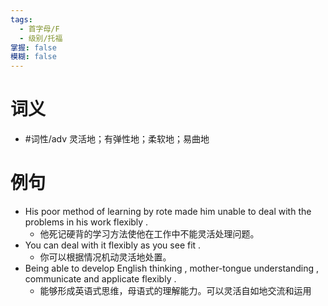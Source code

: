 ```yaml
---
tags:
  - 首字母/F
  - 级别/托福
掌握: false
模糊: false
---
```

# 词义
- #词性/adv  灵活地；有弹性地；柔软地；易曲地
# 例句
- His poor method of learning by rote made him unable to deal with the problems in his work flexibly .
	- 他死记硬背的学习方法使他在工作中不能灵活处理问题。
- You can deal with it flexibly as you see fit .
	- 你可以根据情况机动灵活地处置。
- Being able to develop English thinking , mother-tongue understanding , communicate and applicate flexibly .
	- 能够形成英语式思维，母语式的理解能力。可以灵活自如地交流和运用
